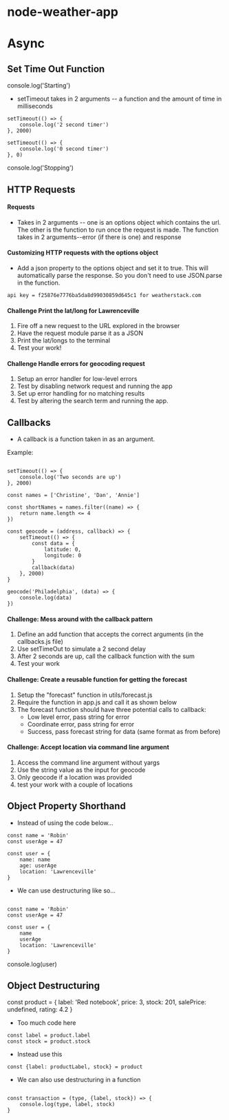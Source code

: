 # node-weather-app

# Async

## Set Time Out Function

console.log('Starting')

- setTimeout takes in 2 arguments -- a function and the amount of time in milliseconds

```
setTimeout(() => {
    console.log('2 second timer')
}, 2000)

setTimeout(() => {
    console.log('0 second timer')
}, 0)

```

console.log('Stopping')

## HTTP Requests

#### Requests

- Takes in 2 arguments -- one is an options object which contains the url. The other is the function to run once the request is made. 
The function takes in 2 arguments--error (if there is one) and response

#### Customizing HTTP requests with the options object

- Add a json property to the options object and set it to true.  This will automatically parse the response. So you don't need to use JSON.parse in the function.

```
api key = f25876e7776ba5da8d99030859d645c1 for weatherstack.com

```

#### Challenge Print the lat/long for Lawrenceville

1. Fire off a new request to the URL explored in the browser
2. Have the request module parse it as a JSON
3. Print the lat/longs to the terminal
4. Test your work!

#### Challenge Handle errors for geocoding request

1. Setup an error handler for low-level errors
2. Test by disabling network request and running the app
3. Set up error handling for no matching results
4. Test by altering the search term and running the app.

## Callbacks

- A callback is a function taken in as an argument.

Example:

```

setTimeout(() => {
    console.log('Two seconds are up')
}, 2000)

const names = ['Christine', 'Dan', 'Annie']

const shortNames = names.filter((name) => {
    return name.length <= 4
})

const geocode = (address, callback) => {
    setTimeout(() => {
        const data = {
            latitude: 0,
            longitude: 0
        }
        callback(data)
    }, 2000)    
}

geocode('Philadelphia', (data) => {
    console.log(data)
})

```

#### Challenge: Mess around with the callback pattern

1. Define an add function that accepts the correct arguments (in the callbacks.js file)
2. Use setTimeOut to simulate a 2 second delay
3. After 2 seconds are up, call the callback function with the sum
4. Test your work

#### Challenge: Create a reusable function for getting the forecast

1. Setup the "forecast" function in utils/forecast.js
2. Require the function in app.js and call it as shown below
3. The forecast function should have three potential calls to callback:
    - Low level error, pass string for error
    - Coordinate error, pass string for error
    - Success, pass forecast string for data (same format as from before)

#### Challenge: Accept location via command line argument

1. Access the command line argument without yargs
2. Use the string value as the input for geocode
3. Only geocode if a location was provided
4. test your work with a couple of locations

## Object Property Shorthand

- Instead of using the code below...

```
const name = 'Robin'
const userAge = 47

const user = {
    name: name
    age: userAge
    location: 'Lawrenceville'
}

```

- We can use destructuring like so...

```

const name = 'Robin'
const userAge = 47

const user = {
    name
    userAge
    location: 'Lawrenceville'
}

```


console.log(user)

## Object Destructuring

const product = {
    label: 'Red notebook',
    price: 3,
    stock: 201,
    salePrice: undefined,
    rating: 4.2
}

- Too much code here

```
const label = product.label
const stock = product.stock

```

- Instead use this

```
const {label: productLabel, stock} = product

```

- We can also use destructuring in a function

```

const transaction = (type, {label, stock}) => {
    console.log(type, label, stock)
}

```